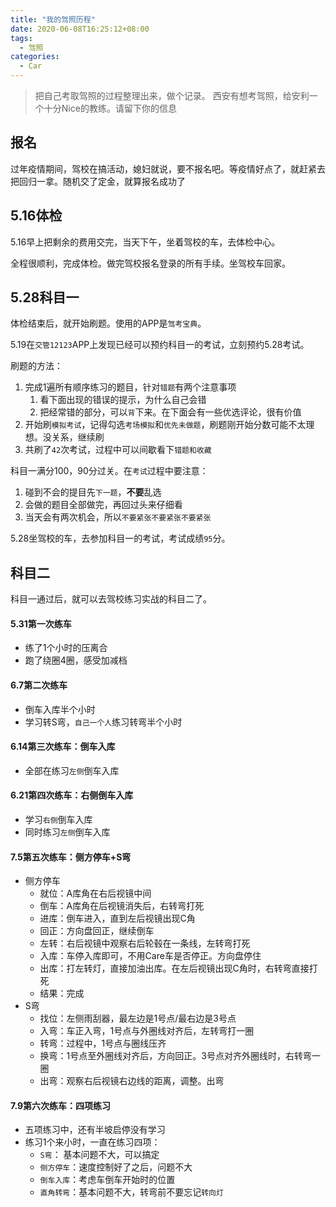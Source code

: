 ```yaml
---
title: "我的驾照历程"
date: 2020-06-08T16:25:12+08:00
tags:
  - 驾照
categories:
  - Car
---
```


> 把自己考取驾照的过程整理出来，做个记录。
> 西安有想考驾照，给安利一个十分Nice的教练。请留下你的信息

## 报名

过年疫情期间，驾校在搞活动，媳妇就说，要不报名吧。等疫情好点了，就赶紧去把回归一拿。随机交了定金，就算报名成功了

## 5.16体检

5.16早上把剩余的费用交完，当天下午，坐着驾校的车，去体检中心。

全程很顺利，完成体检。做完驾校报名登录的所有手续。坐驾校车回家。


## 5.28科目一

体检结束后，就开始刷题。使用的APP是`驾考宝典`。

5.19在`交管12123`APP上发现已经可以预约科目一的考试，立刻预约5.28考试。

刷题的方法：
1. 完成1遍所有顺序练习的题目，针对`错题`有两个注意事项
   1. 看下面出现的错误的提示，为什么自己会错
   2. 把经常错的部分，可以`背`下来。在下面会有一些优选评论，很有价值
2. 开始刷`模拟考试`，记得勾选`考场模拟`和`优先未做题`，刷题刚开始分数可能不太理想。没关系，继续刷
3. 共刷了`42`次考试，过程中可以间歇看下`错题和收藏`

科目一满分100，90分过关。在`考试`过程中要注意：
1. 碰到不会的提目先`下一题`，**不要**乱选
2. 会做的题目全部做完，再回过头来仔细看
3. 当天会有两次机会，所以`不要紧张不要紧张不要紧张`

5.28坐驾校的车，去参加科目一的考试，考试成绩`95`分。


## 科目二

科目一通过后，就可以去驾校练习实战的科目二了。

#### 5.31第一次练车

- 练了1个小时的压离合
- 跑了绕圈4圈，感受加减档

#### 6.7第二次练车

- 倒车入库半个小时
- 学习转S弯，`自己一个人`练习转弯半个小时

#### 6.14第三次练车：倒车入库

- 全部在练习`左侧`倒车入库

#### 6.21第四次练车：右侧倒车入库

- 学习`右侧`倒车入库
- 同时练习`左侧`倒车入库

#### 7.5第五次练车：侧方停车+S弯

- 侧方停车
  - 就位：A库角在右后视镜中间
  - 倒车：A库角在后视镜消失后，右转弯打死
  - 进库：倒车进入，直到左后视镜出现C角
  - 回正：方向盘回正，继续倒车
  - 左转：右后视镜中观察右后轮毂在一条线，左转弯打死
  - 入库：车停入库即可，不用Care车是否停正。方向盘停住
  - 出库：打左转灯，直接加油出库。在左后视镜出现C角时，右转弯直接打死
  - 结果：完成
- S弯
  - 找位：左侧雨刮器，最左边是1号点/最右边是3号点
  - 入弯：车正入弯，1号点与外圈线对齐后，左转弯打一圈
  - 转弯：过程中，1号点与圈线压齐
  - 换弯：1号点至外圈线对齐后，方向回正。3号点对齐外圈线时，右转弯一圈
  - 出弯：观察右后视镜右边线的距离，调整。出弯

#### 7.9第六次练车：四项练习

- 五项练习中，还有半坡启停没有学习
- 练习1个来小时，一直在练习四项：
  - `S弯`： 基本问题不大，可以搞定
  - `侧方停车`：速度控制好了之后，问题不大
  - `倒车入库`：考虑车倒车开始时的位置
  - `直角转弯`：基本问题不大，转弯前不要忘记`转向灯`


